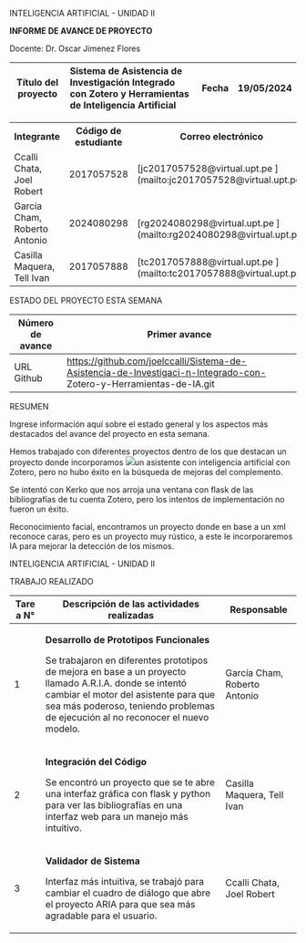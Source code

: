 ﻿INTELIGENCIA ARTIFICIAL - UNIDAD II 

**INFORME DE AVANCE DE PROYECTO** 

Docente: Dr. Oscar Jimenez Flores 



|Título del proyecto |**Sistema de Asistencia de Investigación Integrado con Zotero y Herramientas de Inteligencia Artificial** |Fecha |**19/05/2024** |
| - | :- | - | - |



<table><tr><th colspan="1">Integrante </th><th colspan="1">Código de estudiante </th><th colspan="1">Correo electrónico </th><th colspan="1">Rol o Función </th></tr>
<tr><td colspan="1">Ccalli Chata, Joel Robert </td><td colspan="1">2017057528 </td><td colspan="1">[jc2017057528@virtual.upt.pe ](mailto:jc2017057528@virtual.upt.pe)</td><td colspan="1">Programador </td></tr>
<tr><td colspan="1" rowspan="2">García Cham, Roberto Antonio </td><td colspan="1" rowspan="2">2024080298 </td><td colspan="1" valign="bottom">[rg2024080298@virtual.upt.pe ](mailto:rg2024080298@virtual.upt.pe)</td><td colspan="1" rowspan="2">Programador </td></tr>
<tr><td colspan="1"></td></tr>
<tr><td colspan="1" rowspan="2">Casilla Maquera, Tell Ivan </td><td colspan="1" rowspan="2">2017057888 </td><td colspan="1" valign="bottom">[tc2017057888@virtual.upt.pe ](mailto:tc2017057888@virtual.upt.pe)</td><td colspan="1" rowspan="2">Programador </td></tr>
<tr><td colspan="1"></td></tr>
</table>

ESTADO DEL PROYECTO ESTA SEMANA 



|Número de avance |Primer avance |
| - | - |
|URL Github |https://github.com/joelccalli/Sistema-de-Asistencia-de-Investigaci-n-Integrado-con- Zotero-y-Herramientas-de-IA.git |

RESUMEN 

Ingrese información aquí sobre el estado general y los aspectos más destacados del avance del proyecto en esta semana. 

Hemos trabajado con diferentes proyectos dentro de los que destacan un proyecto donde incorporamos ![](Aspose.Words.f7fd5d94-9482-4c57-8ca5-61b99945cbbe.001.png)un asistente con inteligencia artificial con Zotero, pero no hubo éxito en la búsqueda de mejoras del complemento. 

Se intentó con Kerko que nos arroja una ventana con flask de las bibliografías de tu cuenta Zotero, pero los intentos de implementación no fueron un éxito. 

Reconocimiento facial, encontramos un proyecto donde en base a un xml reconoce caras, pero es un proyecto muy rústico, a este le incorporaremos IA para mejorar la detección de los mismos. 

INTELIGENCIA ARTIFICIAL - UNIDAD II 

TRABAJO REALIZADO 



|**Tare a N°** |**Descripción de las actividades realizadas** |**Responsable** |
| - | - | - |
|1 |<p>**Desarrollo de Prototipos Funcionales** </p><p>Se trabajaron en diferentes prototipos de mejora en base a un proyecto llamado A.R.I.A. donde se intentó cambiar el motor del asistente para que sea más poderoso, teniendo problemas de ejecución al no reconocer el nuevo modelo. </p>|García Cham, Roberto Antonio|
|2 |<p>**Integración del Código** </p><p>Se encontró un proyecto que se te abre una interfaz gráfica con flask y python para ver las bibliografías en una interfaz web para un manejo más intuitivo. </p>|Casilla Maquera, Tell Ivan|
|3 |<p>**Validador de Sistema** </p><p>Interfaz más intuitiva, se trabajó para cambiar el cuadro de diálogo que abre el proyecto ARIA para que sea más agradable para el usuario. </p>|Ccalli Chata, Joel Robert|

